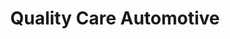 ---
title: "Quality Care Automotive"
url: /rolesville/quality-care-automotive/
shop: Autowerkstatt
---